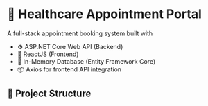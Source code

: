 # 🏥 Healthcare Appointment Portal

A full-stack appointment booking system built with

- ⚙️ ASP.NET Core Web API (Backend)
- 🎨 ReactJS (Frontend)
- 💾 In-Memory Database (Entity Framework Core)
- 📦 Axios for frontend API integration

## 📁 Project Structure